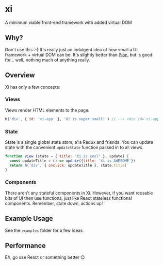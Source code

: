 # ‎xi

A minimum viable front-end framework with added virtual DOM

## Why?

Don't use this :-) It's really just an indulgent idea of how small a UI framework + virtual DOM can be. It's slightly better than [Pion](http://github.com/josephluck/pion), but is good for... well, nothing much of anything really.

## Overview

Xi has only a few concepts:

### Views

Views render HTML elements to the page:

```javascript
h('div', { id: 'xi-app' }, 'Xi is super small!') // --> <div id='xi-app'>Xi is super small</div> 
```

### State

State is a single global state atom, a'la Redux and friends. You can update state with the convenient `updateState` function passed in to all views.

```javascript
function view (state = { title: 'Xi is cool' }, update) {
  const updateTitle = () => update({title: 'Xi is AWESOME'})
  return h('div', { onclick: updateTitle }, state.title)
}
```

### Components

There aren't any stateful components in Xi. However, if you want reusable bits of UI then use functions, just like React stateless functional components. Remember, state down, actions up!

## Example Usage

See the `examples` folder for a few ideas.

## Performance

Eh, go use React or something better :wink:
